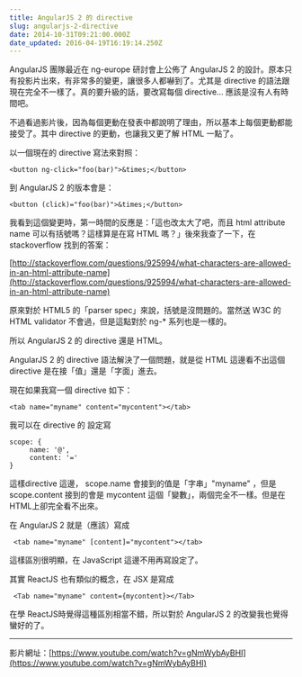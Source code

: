 ```yaml
---
title: AngularJS 2 的 directive
slug: angularjs-2-directive
date: 2014-10-31T09:21:00.000Z
date_updated: 2016-04-19T16:19:14.250Z
---
```


AngularJS 團隊最近在 ng-europe 研討會上公佈了 AngularJS 2 的設計。原本只有投影片出來，有非常多的變更，讓很多人都嚇到了。尤其是 directive 的語法跟現在完全不一樣了。真的要升級的話，要改寫每個 directive… 應該是沒有人有時間吧。

不過看過影片後，因為每個更動在發表中都說明了理由，所以基本上每個更動都能接受了。其中 directive 的更動，也讓我又更了解 HTML 一點了。

以一個現在的 directive 寫法來對照：

    <button ng-click="foo(bar)">&times;</button>
    

到 AngularJS 2 的版本會是：

    <button (click)="foo(bar)">&times;</button>  
    

我看到這個變更時，第一時間的反應是：「這也改太大了吧，而且 html attribute name 可以有括號嗎？這樣算是在寫 HTML 嗎？」後來我查了一下，在 stackoverflow 找到的答案：

[http://stackoverflow.com/questions/925994/what-characters-are-allowed-in-an-html-attribute-name](http://stackoverflow.com/questions/925994/what-characters-are-allowed-in-an-html-attribute-name)

原來對於 HTML5 的「parser spec」來說，括號是沒問題的。當然送 W3C 的 HTML validator 不會過，但是這點對於 ng-* 系列也是一樣的。

所以 AngularJS 2 的 directive 還是 HTML。

AngularJS 2 的 directive 語法解決了一個問題，就是從 HTML 這邊看不出這個 directive 是在接「值」還是「字面」進去。

現在如果我寫一個 directive 如下：

    <tab name="myname" content="mycontent"></tab>
    

我可以在 directive 的 設定寫

    scope: {
         name: '@',
         content: '='
    }
    

這樣directive 這邊， scope.name 會接到的值是「字串」"myname" ，但是scope.content 接到的會是 mycontent 這個「變數」，兩個完全不一樣。但是在HTML上卻完全看不出來。

在 AngularJS 2 就是（應該）寫成

     <tab name="myname" [content]="mycontent"></tab>
    

這樣區別很明顯，在 JavaScript 這邊不用再寫設定了。

其實 ReactJS 也有類似的概念，在 JSX 是寫成

     <Tab name="myname" content={mycontent}></Tab>
    

在學 ReactJS時覺得這種區別相當不錯，所以對於 AngularJS 2 的改變我也覺得蠻好的了。

---

影片網址：[https://www.youtube.com/watch?v=gNmWybAyBHI](https://www.youtube.com/watch?v=gNmWybAyBHI)
